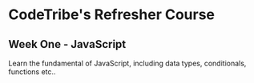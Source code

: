 # CodeTribe's Refresher Course

## Week One - JavaScript
Learn the fundamental of JavaScript, including data types, conditionals, functions etc..
